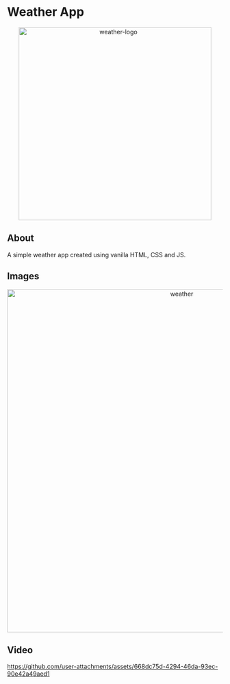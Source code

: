 # Weather App

<p align="center">
  <img width="450" alt="weather-logo" src="https://github.com/user-attachments/assets/7fac814c-449d-40d9-bf3e-dc4a2154dc57">
</p>

## About

A simple weather app created using vanilla HTML, CSS and JS.

## Images

<p align="center">
  <img width="800" alt="weather" src="https://github.com/user-attachments/assets/2c0d20c9-b874-4762-80a5-f6b475134dfe">
</p>

## Video

https://github.com/user-attachments/assets/668dc75d-4294-46da-93ec-90e42a49aed1

